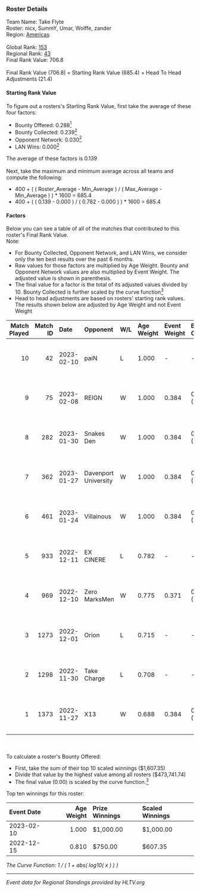 ### Roster Details<br />
Team Name: Take Flyte<br />
Roster: nicx, SummY, Umar, Wolffe, zander<br />
Region: [Americas]( ../standings_americas.md)<br />
<br />
Global Rank: [153](../standings_global.md)<br />
Regional Rank: [43]( ../standings_americas.md)<br />
Final Rank Value:  706.8<br />
<br />
Final Rank Value (706.8) = Starting Rank Value (685.4) + Head To Head Adjustments (21.4)<br />

#### Starting Rank Value<br />
To figure out a rosters's Starting Rank Value, first take the average of these four factors:<br />
- Bounty Offered: 0.288[<sup>1</sup>](#table2)
- Bounty Collected: 0.239[<sup>2</sup>](#table1)
- Opponent Network: 0.030[<sup>2</sup>](#table1)
- LAN Wins: 0.000[<sup>2</sup>](#table1)

The average of these factors is 0.139<br />
<br />
Next, take the maximum and minimum average across all teams and compute the following:<br />
- 400 + ( ( Roster_Average - Min_Average ) / ( Max_Average - Min_Average ) ) * 1600 = 685.4
- 400 + ( ( 0.139 - 0.000 ) / ( 0.782 - 0.000 ) ) * 1600 = 685.4


#### Factors<br />
Below you can see a table of all of the matches that contributed to this roster's Final Rank Value.<br />
Note:<br />

- For Bounty Collected, Opponent Network, and LAN Wins, we consider only the ten best results over the past 6 months.
- Raw values for those factors are multiplied by Age Weight. Bounty and Opponent Network values are also multiplied by Event Weight. The adjusted value is shown in parenthesis.
- The final value for a factor is the total of its adjusted values divided by 10. Bounty Collected is further scaled by the curve function[<sup>3</sup>](#curveFunction)
- Head to head adjustments are based on rosters' starting rank values. The results shown below are adjusted by Age Weight and not Event Weight
<span id="table1"></span><br />


| Match Played | Match ID | Date       | Opponent             | W/L | Age Weight | Event Weight | Bounty Collected | Opponent Network | LAN Wins  | H2H Adj. | Roster                            |
| -: | -: | :- | :- | :- | :- | :- | :- | :- | :- | -: | :- |
|           10 |       42 | 2023-02-10 | paiN                 | L   | 1.000      | -            | -                | -                | -         |    -3.63 | nicx, SummY, Umar, Wolffe, zander |
|            9 |       75 | 2023-02-08 | REIGN                | W   | 1.000      | 0.384        | 0.003 (0.001)    | 0.153 (0.059)    | 0 (0.000) |    12.29 | nicx, SummY, Umar, Wolffe, zander |
|            8 |      282 | 2023-01-30 | Snakes Den           | W   | 1.000      | 0.384        | 0.000 (0.000)    | 0.124 (0.048)    | 0 (0.000) |     9.48 | nicx, SummY, Umar, Wolffe, zander |
|            7 |      362 | 2023-01-27 | Davenport University | W   | 1.000      | 0.384        | 0.014 (0.005)    | 0.227 (0.087)    | 0 (0.000) |    18.68 | nicx, SummY, Umar, Wolffe, zander |
|            6 |      461 | 2023-01-24 | Villainous           | W   | 1.000      | 0.384        | 0.000 (0.000)    | 0.226 (0.087)    | 0 (0.000) |    12.39 | nicx, SummY, Umar, Wolffe, zander |
|            5 |      933 | 2022-12-11 | EX CINERE            | L   | 0.782      | -            | -                | -                | -         |   -12.77 | GRAVES, Seb, Umar, Wolffe, zander |
|            4 |      969 | 2022-12-10 | Zero MarksMen        | W   | 0.775      | 0.371        | 0.000 (0.000)    | 0.000 (0.000)    | 0 (0.000) |     4.36 | GRAVES, Seb, Umar, Wolffe, zander |
|            3 |     1273 | 2022-12-01 | Orion                | L   | 0.715      | -            | -                | -                | -         |   -12.61 | GRAVES, Seb, Umar, Wolffe, zander |
|            2 |     1298 | 2022-11-30 | Take Charge          | L   | 0.708      | -            | -                | -                | -         |   -16.17 | GRAVES, Seb, Umar, Wolffe, zander |
|            1 |     1373 | 2022-11-27 | X13                  | W   | 0.688      | 0.384        | 0.001 (0.000)    | 0.090 (0.024)    | 0 (0.000) |     9.37 | GRAVES, Seb, Umar, Wolffe, zander |

<br />
<span id="table2"></span><br />
To calculate a roster's Bounty Offered:<br />

- First, take the sum of their top 10 scaled winnings ($1,607.35)
- Divide that value by the highest value among all rosters ($473,741.74)
- The final value (0.00) is scaled by the curve function.[<sup>3</sup>](#curveFunction)

Top ten winnings for this roster:<br />

| Event Date | Age Weight | Prize Winnings | Scaled Winnings |
| :- | -: | :- | :- |
| 2023-02-10 |      1.000 | $1,000.00      | $1,000.00       |
| 2022-12-15 |      0.810 | $750.00        | $607.35         |


<span id="curveFunction"></span>_The Curve Function: 1 / ( 1 + abs( log10( x ) ) )_<br />

---
_Event data for Regional Standings provided by HLTV.org_<br />
